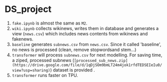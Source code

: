 # DS_project

1. ``fake.ipynb`` is almost the same as ``M2``.
2. ``wiki.ipynb`` collects wikinews, writes them in database and generates a view (``news.csv``) which includes news contents from wikinews and fakenews.
3. ``baseline`` generates ``subnews.csv`` from ``news.csv``. Since it called 'baseline', no news is processed (clean, remove stopwordsand stem...)
4. ``transformer`` will process ``subnews.csv`` for next modelling. For saving time, a ziped, processed subnews (``[processed_sub_news.zip](https://drive.google.com/file/d/1qDjSOm9bmLT24m4jok1rfdTEDSEIeIu0/view?usp=sharing)``) dataset is provided .
5. ``transformer`` runs faster on TPU.
